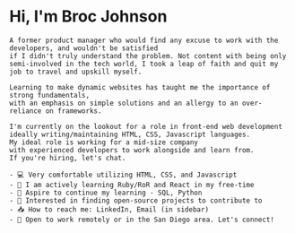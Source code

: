 # **Hi, I'm Broc Johnson**

    A former product manager who would find any excuse to work with the developers, and wouldn't be satisfied 
    if I didn't truly understand the problem. Not content with being only semi-involved in the tech world, I took a leap of faith and quit my job to travel and upskill myself.

    Learning to make dynamic websites has taught me the importance of strong fundamentals, 
    with an emphasis on simple solutions and an allergy to an over-reliance on frameworks. 

    I'm currently on the lookout for a role in front-end web development
    ideally writing/maintaining HTML, CSS, Javascript languages. 
    My ideal role is working for a mid-size company 
    with experienced developers to work alongside and learn from. 
    If you're hiring, let's chat.

    - 💻 Very comfortable utilizing HTML, CSS, and Javascript
    - 🍎 I am actively learning Ruby/RoR and React in my free-time
    - 💭 Aspire to continue my learning - SQL, Python
    - 🌉 Interested in finding open-source projects to contribute to
    - 📥 How to reach me: LinkedIn, Email (in sidebar)
    - 📣 Open to work remotely or in the San Diego area. Let's connect! 

<!--
**dwaynethebroc/dwaynethebroc** is a ✨ _special_ ✨ repository because its `README.md` (this file) appears on your GitHub profile.

Here are some ideas to get you started:

- 🔭 I’m currently working on ...
- 🌱 I’m currently learning ...
- 👯 I’m looking to collaborate on ...
- 🤔 I’m looking for help with ...
- 💬 Ask me about ...
- 📫 How to reach me: ...
- 😄 Pronouns: ...
- ⚡ Fun fact: ...
-->
